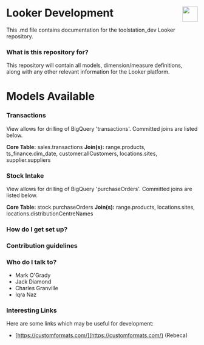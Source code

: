 <h1>Looker Development <img style="color: #ffffff;float: right;height: 40px;" src="https://www.toolstation.com/img/toolstation.svg"></h1>
This .md file contains documentation for the toolstation_dev Looker repository.

### What is this repository for? ###
This repository will contain all models, dimension/measure definitions, along with any other relevant information for the Looker platform.

# Models Available #

### Transactions
View allows for drilling of BigQuery 'transactions'. Committed joins are listed below.

<b>Core Table:</b> sales.transactions
<b>Join(s):</b> range.products, ts_finance.dim_date, customer.allCustomers, locations.sites, supplier.suppliers

### Stock Intake ###
View allows for drilling of BigQuery 'purchaseOrders'. Committed joins are listed below.

<b>Core Table:</b> stock.purchaseOrders
<b>Join(s):</b> range.products, locations.sites, locations.distributionCentreNames

### How do I get set up? ###
### Contribution guidelines ###
### Who do I talk to? ###

- Mark O'Grady
- Jack Diamond
- Charles Granville
- Iqra Naz

### Interesting Links ###

Here are some links which may be useful for development:
- [https://customformats.com/](https://customformats.com/) (Rebeca)
